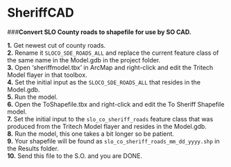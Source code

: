 SheriffCAD
==========

###**Convert SLO County roads to shapefile for use by SO CAD.**

**1.**	Get newest cut of county roads.  
**2.**	Rename it `SLOCO_SDE_ROADS_ALL` and replace the current feature class of the same name in the Model.gdb in the project folder.  
**3.**	Open ‘sheriffmodel.tbx’ in ArcMap and right-click and edit the Tritech Model flayer in that toolbox.  
**4.**	Set the initial input as the `SLOCO_SDE_ROADS_ALL` that resides in the Model.gdb.  
**5.**	Run the model.  
**6.**	Open the ToShapefile.tbx and right-click and edit the To Sheriff Shapefile model.  
**7.**	Set the initial input to the `slo_co_sheriff_roads` feature class that was produced from the Tritech Model flayer and resides in the Model.gdb.  
**8.**	Run the model, this one takes a bit longer so be patient.  
**9.**	Your shapefile will be found as `slo_co_sheriff_roads_mm_dd_yyyy.shp` in the Results folder.    
**10.**	Send this file to the S.O. and you are DONE.  

